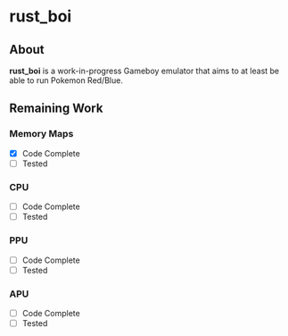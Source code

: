 # rust_boi

## About

**rust_boi** is a work-in-progress Gameboy emulator that aims to at least be able to run Pokemon Red/Blue.

## Remaining Work

### Memory Maps

- [X] Code Complete
- [ ] Tested

### CPU

- [ ] Code Complete
- [ ] Tested

### PPU

- [ ] Code Complete
- [ ] Tested

### APU

- [ ] Code Complete
- [ ] Tested
